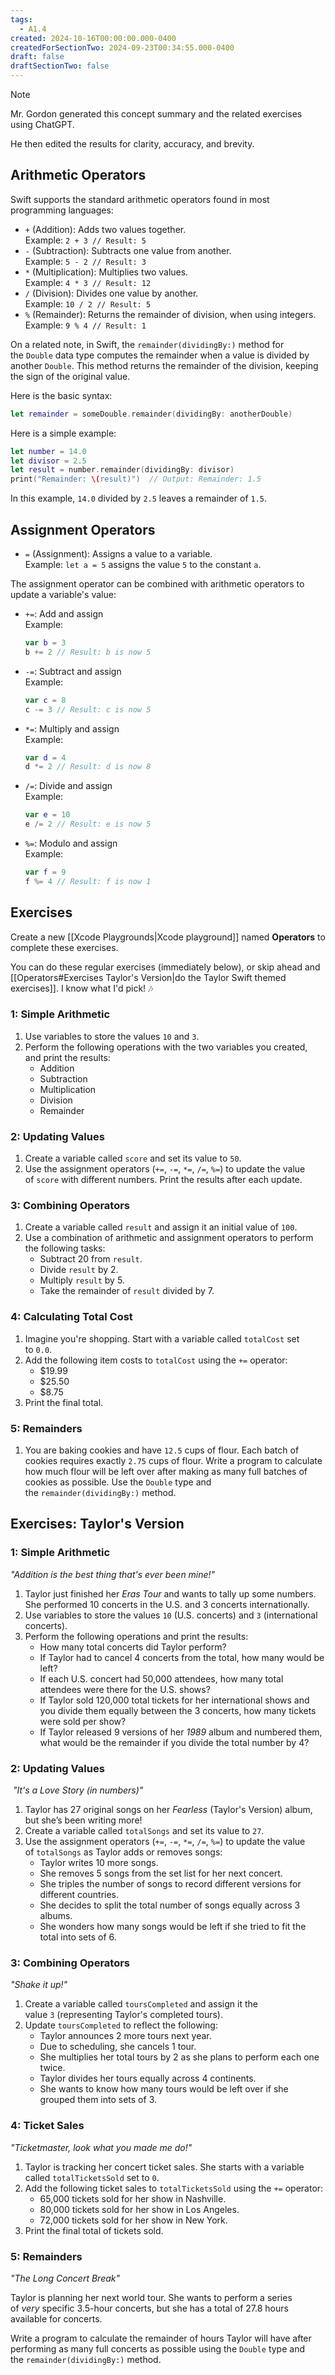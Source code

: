 ```yaml
---
tags:
  - A1.4
created: 2024-10-16T00:00:00.000-0400
createdForSectionTwo: 2024-09-23T00:34:55.000-0400
draft: false
draftSectionTwo: false
---
```


> [!NOTE]
> 
> Mr. Gordon generated this concept summary and the related exercises using ChatGPT.
> 
> He then edited the results for clarity, accuracy, and brevity.

## Arithmetic Operators

Swift supports the standard arithmetic operators found in most programming languages:

- `+` (Addition): Adds two values together.  
    Example: `2 + 3 // Result: 5`
- `-` (Subtraction): Subtracts one value from another.  
    Example: `5 - 2 // Result: 3`
- `*` (Multiplication): Multiplies two values.  
    Example: `4 * 3 // Result: 12`
- `/` (Division): Divides one value by another.  
    Example: `10 / 2 // Result: 5`
- `%` (Remainder): Returns the remainder of division, when using integers.  
    Example: `9 % 4 // Result: 1`

On a related note, in Swift, the `remainder(dividingBy:)` method for the `Double` data type computes the remainder when a value is divided by another `Double`. This method returns the remainder of the division, keeping the sign of the original value.

Here is the basic syntax:

```swift
let remainder = someDouble.remainder(dividingBy: anotherDouble)
```

Here is a simple example:

```swift
let number = 14.0
let divisor = 2.5
let result = number.remainder(dividingBy: divisor)
print("Remainder: \(result)")  // Output: Remainder: 1.5
```

In this example, `14.0` divided by `2.5` leaves a remainder of `1.5`.

## Assignment Operators

- `=` (Assignment): Assigns a value to a variable.  
    Example: `let a = 5` assigns the value `5` to the constant `a`.

The assignment operator can be combined with arithmetic operators to update a variable's value:

- `+=`: Add and assign  
    Example: 
    ```swift
	var b = 3
	b += 2 // Result: b is now 5  
	```
- `-=`: Subtract and assign  
    Example: 
    ```swift
	var c = 8
	c -= 3 // Result: c is now 5
	```
- `*=`: Multiply and assign  
    Example: 
    ```swift
	var d = 4
	d *= 2 // Result: d is now 8
	```
- `/=`: Divide and assign  
    Example:
    ```swift
	var e = 10
	e /= 2 // Result: e is now 5
	```
- `%=`: Modulo and assign  
    Example:
    ```swift
	var f = 9
	f %= 4 // Result: f is now 1
	```

## Exercises

Create a new [[Xcode Playgrounds|Xcode playground]] named **Operators** to complete these exercises.

You can do these regular exercises (immediately below), or skip ahead and [[Operators#Exercises Taylor's Version|do the Taylor Swift themed exercises]]. I know what I'd pick! 🎶

### 1: Simple Arithmetic

1. Use variables to store the values `10` and `3`.
2. Perform the following operations with the two variables you created, and print the results:
    - Addition
    - Subtraction
    - Multiplication
    - Division
    - Remainder

### 2: Updating Values

1. Create a variable called `score` and set its value to `50`.
2. Use the assignment operators (`+=`, `-=`, `*=`, `/=`, `%=`) to update the value of `score` with different numbers. Print the results after each update.

### 3: Combining Operators

1. Create a variable called `result` and assign it an initial value of `100`.
2. Use a combination of arithmetic and assignment operators to perform the following tasks:
    - Subtract 20 from `result`.
    - Divide `result` by 2.
    - Multiply `result` by 5.
    - Take the remainder of `result` divided by 7.

### 4: Calculating Total Cost

1. Imagine you're shopping. Start with a variable called `totalCost` set to `0.0`.
2. Add the following item costs to `totalCost` using the `+=` operator:
    - $19.99
    - $25.50
    - $8.75
3. Print the final total.

### 5: Remainders

1. You are baking cookies and have `12.5` cups of flour. Each batch of cookies requires exactly `2.75` cups of flour. Write a program to calculate how much flour will be left over after making as many full batches of cookies as possible. Use the `Double` type and the `remainder(dividingBy:)` method.

## Exercises: Taylor's Version

### 1: Simple Arithmetic

_"Addition is the best thing that's ever been mine!"_

1. Taylor just finished her _Eras Tour_ and wants to tally up some numbers. She performed 10 concerts in the U.S. and 3 concerts internationally.
2. Use variables to store the values `10` (U.S. concerts) and `3` (international concerts).
3. Perform the following operations and print the results:
    - How many total concerts did Taylor perform?
    - If Taylor had to cancel 4 concerts from the total, how many would be left?
    - If each U.S. concert had 50,000 attendees, how many total attendees were there for the U.S. shows?
    - If Taylor sold 120,000 total tickets for her international shows and you divide them equally between the 3 concerts, how many tickets were sold per show?
    - If Taylor released 9 versions of her _1989_ album and numbered them, what would be the remainder if you divide the total number by 4?

### 2: Updating Values

 _"It's a Love Story (in numbers)"_

1. Taylor has 27 original songs on her _Fearless_ (Taylor's Version) album, but she’s been writing more!
2. Create a variable called `totalSongs` and set its value to `27`.
3. Use the assignment operators (`+=`, `-=`, `*=`, `/=`, `%=`) to update the value of `totalSongs` as Taylor adds or removes songs:
    - Taylor writes 10 more songs.
    - She removes 5 songs from the set list for her next concert.
    - She triples the number of songs to record different versions for different countries.
    - She decides to split the total number of songs equally across 3 albums.
    - She wonders how many songs would be left if she tried to fit the total into sets of 6.

### 3: Combining Operators

_"Shake it up!"_

1. Create a variable called `toursCompleted` and assign it the value `3` (representing Taylor's completed tours).
2. Update `toursCompleted` to reflect the following:
    - Taylor announces 2 more tours next year.
    - Due to scheduling, she cancels 1 tour.
    - She multiplies her total tours by 2 as she plans to perform each one twice.
    - Taylor divides her tours equally across 4 continents.
    - She wants to know how many tours would be left over if she grouped them into sets of 3.

### 4: Ticket Sales

_"Ticketmaster, look what you made me do!"_

1. Taylor is tracking her concert ticket sales. She starts with a variable called `totalTicketsSold` set to `0`.
2. Add the following ticket sales to `totalTicketsSold` using the `+=` operator:
    - 65,000 tickets sold for her show in Nashville.
    - 80,000 tickets sold for her show in Los Angeles.
    - 72,000 tickets sold for her show in New York.
3. Print the final total of tickets sold.

### 5: Remainders

_"The Long Concert Break"_

Taylor is planning her next world tour. She wants to perform a series of _very_ specific 3.5-hour concerts, but she has a total of 27.8 hours available for concerts.

Write a program to calculate the remainder of hours Taylor will have after performing as many full concerts as possible using the `Double` type and the `remainder(dividingBy:)` method.